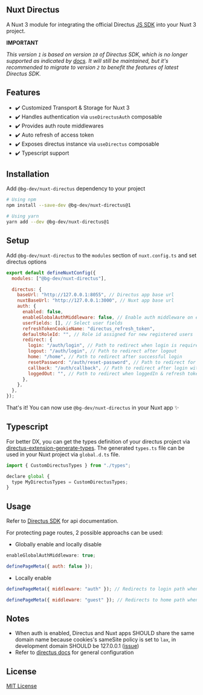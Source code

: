 ## Nuxt Directus

A Nuxt 3 module for integrating the official Directus [JS SDK](https://github.com/directus/sdk) into your Nuxt 3 project.

**IMPORTANT**

_This version `1` is based on version `10` of Directus SDK, which is no longer supported as indicated by [docs](https://docs.directus.io/reference/old-sdk.html). It will still be maintained, but it's recommended to migrate to version `2` to benefit the features of latest Directus SDK._

## Features

- ✔️ Customized Transport & Storage for Nuxt 3
- ✔️ Handles authentication via `useDirectusAuth`
  composable
- ✔️ Provides auth route middlewares
- ✔️ Auto refresh of access token
- ✔️ Exposes directus instance via `useDirectus` composable
- ✔️ Typescript support

## Installation

Add `@bg-dev/nuxt-directus` dependency to your project

```bash
# Using npm
npm install --save-dev @bg-dev/nuxt-directus@1

# Using yarn
yarn add --dev @bg-dev/nuxt-directus@1
```

## Setup

Add `@bg-dev/nuxt-directus` to the `modules` section of `nuxt.config.ts` and set directus options

```js
export default defineNuxtConfig({
  modules: ["@bg-dev/nuxt-directus"],

  directus: {
    baseUrl: "http://127.0.0.1:8055", // Directus app base url
    nuxtBaseUrl: "http://127.0.0.1:3000", // Nuxt app base url
    auth: {
      enabled: false,
      enableGlobalAuthMiddleware: false, // Enable auth middleware on every page
      userFields: [], // Select user fields
      refreshTokenCookieName: "directus_refresh_token",
      defaultRoleId: "", // Role id assigned for new registered users
      redirect: {
        login: "/auth/login", // Path to redirect when login is required
        logout: "/auth/login", // Path to redirect after logout
        home: "/home", // Path to redirect after successful login
        resetPassword: "/auth/reset-password", // Path to redirect for password reset
        callback: "/auth/callback", // Path to redirect after login with provider
        loggedOut: "", // Path to redirect when loggedIn & refresh token is expired
      },
    },
  },
});
```

That's it! You can now use `@bg-dev/nuxt-directus` in your Nuxt app ✨

## Typescript

For better DX, you can get the types definition of your directus project via [directus-extension-generate-types](https://github.com/maltejur/directus-extension-generate-types). The generated `types.ts` file can be used in your Nuxt project via `global.d.ts` file.

```js
import { CustomDirectusTypes } from "./types";

declare global {
  type MyDirectusTypes = CustomDirectusTypes;
}
```

## Usage

Refer to [Directus SDK](https://github.com/directus/sdk) for api documentation.

For protecting page routes, 2 possible approachs can be used:

- Globally enable and locally disable

```js
enableGlobalAuthMiddleware: true;
```

```js
definePageMeta({ auth: false });
```

- Locally enable

```js
definePageMeta({ middleware: "auth" }); // Redirects to login path when not loggedIn
```

```js
definePageMeta({ middleware: "guest" }); // Redirects to home path when loggedIn
```

## Notes

- When auth is enabled, Directus and Nuxt apps SHOULD share the same domain name because cookies's sameSite policy is set to `lax`, in development domain SHOULD be 127.0.0.1 ([issue](https://github.com/unjs/ofetch/issues/156))
- Refer to [directus docs](https://docs.directus.io/self-hosted/sso.html) for general configuration

## License

[MIT License](./LICENSE)

